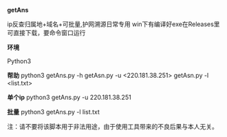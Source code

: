 **getAns**

ip反查归属地+域名+可批量,护网溯源日常专用
win下有编译好exe在Releases里可直接下载，要命令窗口运行

**环境**

Python3

**帮助**
python3 getAns.py -h
getAsn.py -u <220.181.38.251>
getAsn.py -l <list.txt>

**单个ip**
python3 getAns.py -u 220.181.38.251

**批量**
python3 getAns.py -l list.txt



注：请不要将该脚本用于非法用途，由于使用工具带来的不良后果与本人无关。
